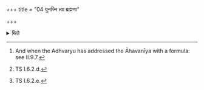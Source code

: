 +++
title = "04 युनज्मि त्वा ब्रह्मणा"

+++

<details><summary>थिते</summary>

4. He addresses the Āhavanīya (when enclosing sticks are placed around it)[^1] with yunajmi tvā brahmaṇā...[^2] and with tejiṣṭhā te tapanā yā ca...[^3]  

[^1]: And when the Adhvaryu has addressed the Āhavanīya with a formula: see II.9.7.  

[^2]: TS I.6.2.d.  

[^3]: TS I.6.2.e.
</details>
